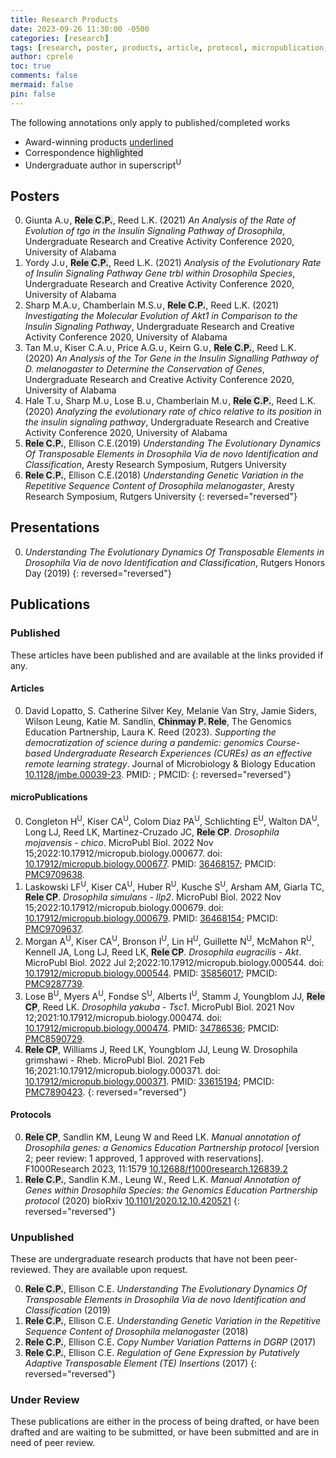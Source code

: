 ```yaml
---
title: Research Products
date: 2023-09-26 11:30:00 -0500
categories: [research]
tags: [research, poster, products, article, protocol, micropublication, thesis]     # TAG names should always be lowercase
author: cprele
toc: true
comments: false
mermaid: false
pin: false
---
```


The following annotations only apply to published/completed works
- Award-winning products <u>underlined</u>
- Correspondence <span style="background-color: #70707030">highlighted</span>
- Undergraduate author in superscript<sup>U</sup>

## Posters

0. Giunta A.∪, <span style="background-color: #70707030">**Rele C.P.**</span>, Reed L.K. (2021) _An Analysis of the Rate of Evolution of tgo in the Insulin Signaling Pathway of Drosophila_, Undergraduate Research and Creative Activity Conference 2020, University of Alabama
0. Yordy J.∪, <span style="background-color: #70707030">**Rele C.P.**</span>, Reed L.K. (2021) _Analysis of the Evolutionary Rate of Insulin Signaling Pathway Gene trbl within Drosophila Species_, Undergraduate Research and Creative Activity Conference 2020, University of Alabama
0. Sharp M.A.∪, Chamberlain M.S.∪, <span style="background-color: #70707030">**Rele C.P.**</span>, Reed L.K. (2021) _Investigating the Molecular Evolution of Akt1 in Comparison to the Insulin Signaling Pathway_, Undergraduate Research and Creative Activity Conference 2020, University of Alabama
0. Tan M.∪, Kiser C.A.∪, Price A.G.∪, Keirn G.∪, <span style="background-color: #70707030">**Rele C.P.**</span>, Reed L.K. (2020) _An Analysis of the Tor Gene in the Insulin Signalling Pathway of D. melanogaster to Determine the Conservation of Genes_, Undergraduate Research and Creative Activity Conference 2020, University of Alabama
0. Hale T.∪, Sharp M.∪, Lose B.∪, Chamberlain M.∪, <span style="background-color: #70707030">**Rele C.P.**</span>, Reed L.K. (2020) _Analyzing the evolutionary rate of chico relative to its position in the insulin signaling pathway_, Undergraduate Research and Creative Activity Conference 2020, University of Alabama
0. <span style="background-color: #70707030">**Rele C.P.**</span>, Ellison C.E.(2019) _Understanding The Evolutionary Dynamics Of Transposable Elements in Drosophila Via de novo Identification and Classification_, Aresty Research Symposium, Rutgers University  
0. <span style="background-color: #70707030">**Rele C.P.**</span>, Ellison C.E.(2018) _Understanding Genetic Variation in the Repetitive Sequence Content of Drosophila melanogaster_, Aresty Research Symposium, Rutgers University
{: reversed="reversed"}

## Presentations

0. _Understanding The Evolutionary Dynamics Of Transposable Elements in Drosophila Via de novo Identification and Classification_, Rutgers Honors Day (2019)
{: reversed="reversed"}

## Publications

### Published

These articles have been published and are available at the links provided if any.

#### Articles

0. David Lopatto, S. Catherine Silver Key, Melanie Van Stry, Jamie Siders, Wilson Leung, Katie M. Sandlin, <span style="background-color: #70707030">**Chinmay P. Rele**</span>, The Genomics Education Partnership, Laura K. Reed (2023). _Supporting the democratization of science during a pandemic: genomics Course-based Undergraduate Research Experiences (CUREs) as an effective remote learning strategy_. Journal of Microbiology & Biology Education [10.1128/jmbe.00039-23](https://doi.org/10.1128/jmbe.00039-23). PMID: ; PMCID: 
{: reversed="reversed"}

#### microPublications

0. Congleton H<sup>U</sup>, Kiser CA<sup>U</sup>, Colom Diaz PA<sup>U</sup>, Schlichting E<sup>U</sup>, Walton DA<sup>U</sup>, Long LJ, Reed LK, Martinez-Cruzado JC, <span style="background-color: #70707030">**Rele CP**</span>. _Drosophila mojavensis - chico_. MicroPubl Biol. 2022 Nov 15;2022:10.17912/micropub.biology.000677. doi: [10.17912/micropub.biology.000677](https://doi.org/10.17912/micropub.biology.000677). PMID: [36468157](https://pubmed.ncbi.nlm.nih.gov/36468157/); PMCID: [PMC9709638](https://www.ncbi.nlm.nih.gov/pmc/articles/pmc9709638/).
0. Laskowski LF<sup>U</sup>, Kiser CA<sup>U</sup>, Huber R<sup>U</sup>, Kusche S<sup>U</sup>, Arsham AM, Giarla TC, <span style="background-color: #70707030">**Rele CP**</span>. _Drosophila simulans - Ilp2_. MicroPubl Biol. 2022 Nov 15;2022:10.17912/micropub.biology.000679. doi: [10.17912/micropub.biology.000679](https://doi.org/10.17912/micropub.biology.000679). PMID: [36468154](https://pubmed.ncbi.nlm.nih.gov/36468154/); PMCID: [PMC9709637](https://www.ncbi.nlm.nih.gov/pmc/articles/pmc9709637/).
0. Morgan A<sup>U</sup>, Kiser CA<sup>U</sup>, Bronson I<sup>U</sup>, Lin H<sup>U</sup>, Guillette N<sup>U</sup>, McMahon R<sup>U</sup>, Kennell JA, Long LJ, Reed LK, <span style="background-color: #70707030">**Rele CP**</span>. _Drosophila eugracilis - Akt_. MicroPubl Biol. 2022 Jul 2;2022:10.17912/micropub.biology.000544. doi: [10.17912/micropub.biology.000544](https://doi.org/10.17912/micropub.biology.000544). PMID: [35856017](https://pubmed.ncbi.nlm.nih.gov/35856017/); PMCID: [PMC9287739](https://www.ncbi.nlm.nih.gov/pmc/articles/PMC9287739/).
0. Lose B<sup>U</sup>, Myers A<sup>U</sup>, Fondse S<sup>U</sup>, Alberts I<sup>U</sup>, Stamm J, Youngblom JJ, <span style="background-color: #70707030">**Rele CP**</span>, Reed LK. _Drosophila yakuba_ - _Tsc1_. MicroPubl Biol. 2021 Nov 12;2021:10.17912/micropub.biology.000474. doi: [10.17912/micropub.biology.000474](https://www.micropublication.org/journals/biology/micropub-biology-000474). PMID: [34786536](https://pubmed.ncbi.nlm.nih.gov/34786536/); PMCID: [PMC8590729](https://www.ncbi.nlm.nih.gov/pmc/articles/PMC8590729/).
0. <span style="background-color: #70707030">**Rele CP**</span>, Williams J, Reed LK, Youngblom JJ, Leung W. Drosophila grimshawi - Rheb. MicroPubl Biol. 2021 Feb 16;2021:10.17912/micropub.biology.000371. doi: [10.17912/micropub.biology.000371](https://www.micropublication.org/journals/biology/micropub-biology-000371). PMID: [33615194](https://pubmed.ncbi.nlm.nih.gov/33615194/); PMCID: [PMC7890423](https://www.ncbi.nlm.nih.gov/pmc/articles/PMC7890423/).
{: reversed="reversed"}

#### Protocols

0. <span style="background-color: #70707030">**Rele CP**</span>, Sandlin KM, Leung W and Reed LK. _Manual annotation of Drosophila genes: a Genomics Education Partnership protocol_ [version 2; peer review: 1 approved, 1 approved with reservations]. F1000Research 2023, 11:1579 [10.12688/f1000research.126839.2](https://doi.org/10.12688/f1000research.126839.2)
0. <span style="background-color: #70707030">**Rele C.P.**</span>, Sandlin K.M., Leung W., Reed L.K. _Manual Annotation of Genes within Drosophila Species: the Genomics Education Partnership protocol_ (2020) bioRxiv [10.1101/2020.12.10.420521](https://doi.org/10.1101/2020.12.10.420521)
{: reversed="reversed"}

### Unpublished

These are undergraduate research products that have not been peer-reviewed.
They are available upon request.

0. <span style="background-color: #70707030">**Rele C.P.**</span>, Ellison C.E. _Understanding The Evolutionary Dynamics Of Transposable Elements in Drosophila Via de novo Identification and Classification_ (2019)
0. <span style="background-color: #70707030">**Rele C.P.**</span>, Ellison C.E. _Understanding Genetic Variation in the Repetitive Sequence Content of Drosophila melanogaster_ (2018)
0. <span style="background-color: #70707030">**Rele C.P.**</span>, Ellison C.E. _Copy Number Variation Patterns in DGRP_ (2017)
0. <span style="background-color: #70707030">**Rele C.P.**</span>, Ellison C.E. _Regulation of Gene Expression by Putatively Adaptive Transposable Element (TE) Insertions_ (2017)
{: reversed="reversed"}

### Under Review

These publications are either in the process of being drafted, or have been drafted and are waiting to be submitted, or have been submitted and are in need of peer review.

